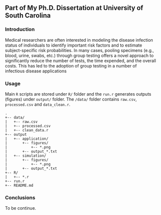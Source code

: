 ## Part of My Ph.D. Dissertation at University of South Carolina

### Introduction
Medical researchers are often interested in modeling the disease infection status of individuals to identify important risk factors and to estimate subject-specific risk probabilities. In many cases, pooling specimens (e.g., blood, urine, swabs, etc.) through group testing offers a novel approach to significantly reduce the number of tests, the time expended, and the overall costs. This has led to the adoption of group testing in a number of infectious disease applications

### Usage
Main `R` scripts are stored under `R/` folder and the `run.r` generates outputs (figures) under `output/` folder. The `/data/` folder contains `raw.csv`, `processed.csv` and `data_clean.r`. 

```
.
+-- data/
|   +-- raw.csv
|   +-- processed.csv
|   +-- clean_data.r
+-- output
|   +-- application/
|       +-- figures/
|			+-- *.png
|       +-- output_*.txt
|   +-- simulation/
|       +-- figures/
|			+-- *.png
|       +-- output_*.txt
+-- R/
|   +-- *.r
+-- run.r
+-- README.md
```

### Conclusions
To be continue. 